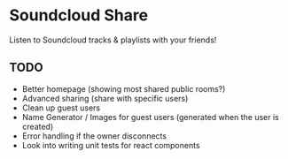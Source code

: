 # Soundcloud Share

Listen to Soundcloud tracks & playlists with your friends!

## TODO

 - Better homepage (showing most shared public rooms?)
 - Advanced sharing (share with specific users)
 - Clean up guest users
 - Name Generator / Images for guest users (generated when the user is created)
 - Error handling if the owner disconnects
 - Look into writing unit tests for react components
